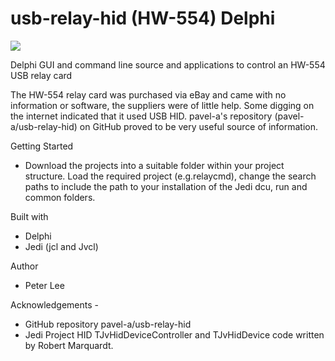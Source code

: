 # usb-relay-hid (HW-554) Delphi 
![](http://vusb.wdfiles.com/local--files/project:driver-less-usb-relays-hid-interface/relay8.jpg)

Delphi GUI and command line source and applications to control an HW-554 USB relay card

The HW-554 relay card was purchased via eBay and came with no information or software, the suppliers were of little help.
Some digging on the internet indicated that it used USB HID.  pavel-a's repository (pavel-a/usb-relay-hid) on GitHub 
proved to be very useful source of information.

Getting Started
+ Download the projects into a suitable folder within your project structure.  Load the required project (e.g.relaycmd), 
change the search paths to include the path to your installation of the Jedi dcu, run and common folders.

Built with
+ Delphi
+ Jedi (jcl and Jvcl)

Author
+ Peter Lee

Acknowledgements - 
+ GitHub repository pavel-a/usb-relay-hid
+ Jedi Project HID TJvHidDeviceController and TJvHidDevice code written by Robert Marquardt.
